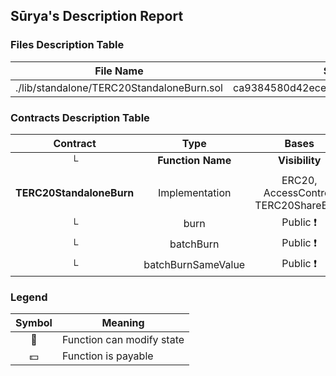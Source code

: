 ## Sūrya's Description Report

### Files Description Table


|  File Name  |  SHA-1 Hash  |
|-------------|--------------|
| ./lib/standalone/TERC20StandaloneBurn.sol | ca9384580d42ece85edb2214cfd9ac0ef60ee3e1 |


### Contracts Description Table


|  Contract  |         Type        |       Bases      |                  |                 |
|:----------:|:-------------------:|:----------------:|:----------------:|:---------------:|
|     └      |  **Function Name**  |  **Visibility**  |  **Mutability**  |  **Modifiers**  |
||||||
| **TERC20StandaloneBurn** | Implementation | ERC20, AccessControl, TERC20ShareBurn |||
| └ | burn | Public ❗️ | 🛑  | onlyRole |
| └ | batchBurn | Public ❗️ | 🛑  | onlyRole |
| └ | batchBurnSameValue | Public ❗️ | 🛑  | onlyRole |


### Legend

|  Symbol  |  Meaning  |
|:--------:|-----------|
|    🛑    | Function can modify state |
|    💵    | Function is payable |
